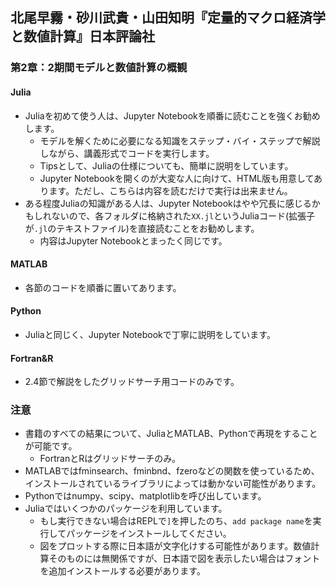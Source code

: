 ## 北尾早霧・砂川武貴・山田知明『定量的マクロ経済学と数値計算』日本評論社

### 第2章：2期間モデルと数値計算の概観

#### Julia
* Juliaを初めて使う人は、Jupyter Notebookを順番に読むことを強くお勧めします。
  * モデルを解くために必要になる知識をステップ・バイ・ステップで解説しながら、講義形式でコードを実行します。
  * Tipsとして、Juliaの仕様についても、簡単に説明をしています。
  * Jupyter Notebookを開くのが大変な人に向けて、HTML版も用意してあります。ただし、こちらは内容を読むだけで実行は出来ません。
* ある程度Juliaの知識がある人は、Jupyter Notebookはやや冗長に感じるかもしれないので、各フォルダに格納された`XX.jl`というJuliaコード(拡張子が`.jl`のテキストファイル)を直接読むことをお勧めします。
  * 内容はJupyter Notebookとまったく同じです。

#### MATLAB
* 各節のコードを順番に置いてあります。

#### Python
* Juliaと同じく、Jupyter Notebookで丁寧に説明をしています。

#### Fortran&R
* 2.4節で解説をしたグリッドサーチ用コードのみです。


### 注意
* 書籍のすべての結果について、JuliaとMATLAB、Pythonで再現をすることが可能です。
  * FortranとRはグリッドサーチのみ。
* MATLABではfminsearch、fminbnd、fzeroなどの関数を使っているため、インストールされているライブラリによっては動かない可能性があります。
* Pythonではnumpy、scipy、matplotlibを呼び出しています。
* Juliaではいくつかのパッケージを利用しています。
  * もし実行できない場合はREPLで`]`を押したのち、`add package name`を実行してパッケージをインストールしてください。
  * 図をプロットする際に日本語が文字化けする可能性があります。数値計算そのものには無関係ですが、日本語で図を表示したい場合はフォントを追加インストールする必要があります。
